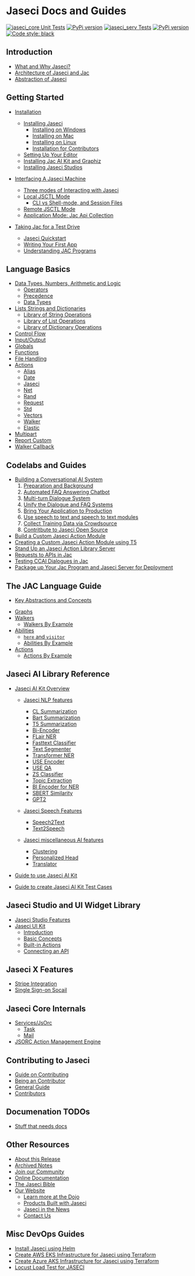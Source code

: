 # Jaseci Docs and Guides

[![jaseci_core Unit Tests](https://github.com/Jaseci-Labs/jaseci/actions/workflows/jaseci-core-test.yml/badge.svg?branch=main)](https://github.com/Jaseci-Labs/jaseci/actions/workflows/jaseci-core-test.yml) [![PyPi version](https://badgen.net/pypi/v/jaseci/)](https://pypi.org/project/jaseci)
[![jaseci_serv Tests](https://github.com/Jaseci-Labs/jaseci/actions/workflows/jaseci-serv-test.yml/badge.svg)](https://github.com/Jaseci-Labs/jaseci/actions/workflows/jaseci-serv-test.yml) [![PyPi version](https://badgen.net/pypi/v/jaseci-serv/)](https://pypi.org/project/jaseci-serv)
[![Code style: black](https://img.shields.io/badge/code%20style-black-000000.svg)](https://github.com/psf/black)

## Introduction

- [What and Why Jaseci?](docs/docs/Introduction/What_and_why_jaseci.md)
- [Architecture of Jaseci and Jac](docs/docs/Introduction/Architecture_of_jaseci.md)
- [Abstraction of Jaseci](docs/docs/Introduction/abstraction_of_jaseci.md)
<!-- Information is needed for the above sections to be complete -->

## Getting Started

  - [Installation](docs/docs/getting-started/content.md)
    - [Installing Jaseci](support/guide/getting_started/installation.md)
      - [Installing on Windows](support/guide/getting_started/installation.md#installing-on-windows)
      - [Installing on Mac](support/guide/getting_started/installation.md#installing-on-mac)
      - [Installing on Linux](support/guide/getting_started/installation.md#installing-on-linux)
      - [Installation for Contributors](support/guide/getting_started/installation.md#installation-for-contributors-of-jaseci)
    - [Setting Up Your Editor](support/guide/getting_started/setting_up_your_editor.md)
    - [Installing Jac AI Kit and Graphiz](docs/docs/getting-started/jac_ai_kit_and_graphiz.md)
    - [Installing Jaseci Studios](docs/docs/getting-started/jaseci_studios.md)

  - [Interfacing A Jaseci Machine](docs/docs/getting-started/content.md)
    - [Three modes of Interacting with Jaseci](docs/docs/interfacing_jaseci/interaction_modes.md)
    - [Local JSCTL Mode](docs/docs/interfacing_jaseci/jsctl.md)
      - [CLI vs Shell-mode, and Session Files](docs/docs/interfacing_jaseci/basics.md)
    - [Remote JSCTL Mode](docs/docs/interfacing_jaseci/remote_jsctl.md)
    - [Application Mode: Jac Api Collection](docs/docs/interfacing_jaseci/api_collection.md)

  - [Taking Jac for a Test Drive](docs/docs/getting-started/content.md)
    - [Jaseci Quickstart](support/guide/getting_started/quickstart.md)
    - [Writing Your First App](support/guide/getting_started/writing_your_first_app.md)
    - [Understanding JAC Programs](support/guide/getting_started/understanding_jac_programs.md)

<!-- For this section to be complete we must first rewrite some of the content so it assumes that the user followed the installation guide -->
<!-- Second we must write the content for the coming soon sections -->

## Language Basics

  - [Data Types, Numbers, Arithmetic and Logic](docs/docs/Language_basics/Num_ari_log.md)
    - [Operators](docs/docs/Developing_with_JAC/Language_Features/Operator.md)
    - [Precedence](docs/docs/Language_basics/precedence.md)
    - [Data Types](docs/docs/Developing_with_JAC/Language_Features/dataTypes.md)
  - [Lists Strings and Dictionaries](docs/docs/Language_basics/lists_dicts_dicts.md)
    - [Library of String Operations](docs/docs/Language_basics/strings.md)
    - [Library of List Operations](docs/docs/Language_basics/lists.md)
    - [Library of Dictionary Operations](docs/docs/Language_basics/dictionaries.md)
  - [Control Flow](docs/docs/Developing_with_JAC/Language_Features/ControlFlow.md)
  - [Input/Output](docs/docs/Developing_with_JAC/Language_Features/input_output.md)
  - [Globals](docs/docs/Developing_with_JAC/Language_Features/globals.md)
  - [Functions](docs/docs/Developing_with_JAC/Language_Features/function.md)
  - [File Handling](docs/docs/Developing_with_JAC/Language_Features/actions/file.md)
  - [Actions](docs/docs/getting-started/content.md)
    - [Alias](docs/docs/Developing_with_JAC/Language_Features/actions/alias.md)
    - [Date](docs/docs/Developing_with_JAC/Language_Features/actions/date.md)
    - [Jaseci](docs/docs/Developing_with_JAC/Language_Features/actions/jaseci.md)
    - [Net](docs/docs/Developing_with_JAC/Language_Features/actions/net.md)
    - [Rand](docs/docs/Developing_with_JAC/Language_Features/actions/rand.md)
    - [Request](docs/docs/Developing_with_JAC/Language_Features/actions/request.md)
    - [Std](docs/docs/Developing_with_JAC/Language_Features/actions/std.md)
    - [Vectors](docs/docs/Developing_with_JAC/Language_Features/actions/vectors.md)
    - [Walker](docs/docs/Developing_with_JAC/Language_Features/actions/walker.md)
    - [Elastic](docs/docs/Developing_with_JAC/Language_Features/actions/elastic.md)
  - [Multipart](docs/docs/Developing_with_JAC/Language_Features/multipart.md)
  - [Report Custom](docs/docs/Developing_with_JAC/Language_Features/report_custom.md)
  - [Walker Callback](docs/docs/Developing_with_JAC/Language_Features/walker_callback.md)

<!-- - [Main](docs/docs/Developing_with_JAC/Language_Feature.md)
  - [FileHnadling](docs/docs/Developing_with_JAC/Language_Features/FileHnadling.md) Find out if you can write to json
  - [Multipart](docs/docs/Developing_with_JAC/Language_Features/multipart.md)
  - [Report Custom](docs/docs/Developing_with_JAC/Language_Features/report_custom.md)
  - [Walker Callback](docs/docs/Developing_with_JAC/Language_Features/walker_callback.md) -->
  <!-- stuff missing in globals -->

## Codelabs and Guides

- [Building a Conversational AI System](examples/CanoniCAI/CCAI_codelab.md)
  1. [Preparation and Background](examples/CanoniCAI/codelabs/1_preparation.md)
  2. [Automated FAQ Answering Chatbot](examples/CanoniCAI/codelabs/2_faq.md)
  3. [Multi-turn Dialogue System](examples/CanoniCAI/codelabs/3_dialogue_system.md)
  4. [Unify the Dialogue and FAQ Systems](examples/CanoniCAI/codelabs/4_unify_system.md)
  5. [Bring Your Application to Production](examples/CanoniCAI/codelabs/5_production.md)
  6. [Use speech to text and speech to text modules](examples/CanoniCAI/codelabs/6_speech2text_and_text2speech.md)
  7. [Collect Training Data via Crowdsource](examples/CanoniCAI/codelabs/7_crowdsource.md)
  8. [Contritbute to Jaseci Open Source](examples/CanoniCAI/codelabs/8.contributing_to_jaseci.md)
- [Build a Custom Jaseci Action Module](support/codelabs/custom_jaseci_module_codelab.md)
- [Creating a Custom Jaseci Action Module using T5](support/codelabs/t5_custom_module_codelab.md)
- [Stand Up an Jaseci Action Library Server](docs/docs/canonicai/chapter9.md)
- [Requests to APIs in Jac](docs/docs/canonicai/chapter8.md)
- [Testing CCAI Dialogues in Jac](docs/docs/canonicai/chapter7.md)
- [Package up Your Jac Program and Jaseci Server for Deployment](support/docker/how_to_package.md)

## The JAC Language Guide

- [Key Abstractions and Concepts](examples/CanoniCAI/codelabs/lang_docs/key_concepts.md)
<!-- - [OOP](docs/docs/Developing_with_JAC/Language_Features/OOP.md) -->
  - [Graphs](examples/CanoniCAI/codelabs/lang_docs/graphs.md)
  - [Walkers](examples/CanoniCAI/codelabs/lang_docs/walkers.md)
    - [Walkers By Example](examples/CanoniCAI/codelabs/lang_docs/walkers_by_example.md)
  - [Abilities](examples/CanoniCAI/codelabs/lang_docs/abilities.md)
    - [`here` and `visitor`](examples/CanoniCAI/codelabs/lang_docs/here_visitor.md)
    - [Abilities By Example](examples/CanoniCAI/codelabs/lang_docs/abilities_by_example.md)
  - [Actions](examples/CanoniCAI/codelabs/lang_docs/actions.md)
    - [Actions By Example](examples/CanoniCAI/codelabs/lang_docs/actions_by_example.md)

<!-- ## Jac Language Features -->

<!-- - [Main](docs/docs/Developing_with_JAC/Language_Feature.md)
  - [ControlFlow](docs/docs/Developing_with_JAC/Language_Features/ControlFlow.md)
  - [FileHnadling](docs/docs/Developing_with_JAC/Language_Features/FileHnadling.md)
  - [Operator](docs/docs/Developing_with_JAC/Language_Features/Operator.md)
  - [Data Types](docs/docs/Developing_with_JAC/Language_Features/dataTypes.md)
  - [Function](docs/docs/Developing_with_JAC/Language_Features/function.md)
  - [Globals](docs/docs/Developing_with_JAC/Language_Features/globals.md)
  - [Input/Output](docs/docs/Developing_with_JAC/Language_Features/input_output.md)
  - [Multipart](docs/docs/Developing_with_JAC/Language_Features/multipart.md)
  - [Report Custom](docs/docs/Developing_with_JAC/Language_Features/report_custom.md)
  - [Walker Callback](docs/docs/Developing_with_JAC/Language_Features/walker_callback.md) -->

<!-- ## Standard Actions

  - [Alias](docs/docs/Developing_with_JAC/Language_Features/actions/alias.md)
  - [Date](docs/docs/Developing_with_JAC/Language_Features/actions/date.md)
  - [File](docs/docs/Developing_with_JAC/Language_Features/actions/file.md)
  - [Global](docs/docs/Developing_with_JAC/Language_Features/actions/global.md)
  - [Jaseci](docs/docs/Developing_with_JAC/Language_Features/actions/jaseci.md)
  - [Net](docs/docs/Developing_with_JAC/Language_Features/actions/net.md)
  - [Rand](docs/docs/Developing_with_JAC/Language_Features/actions/rand.md)
  - [Request](docs/docs/Developing_with_JAC/Language_Features/actions/request.md)
  - [Std](docs/docs/Developing_with_JAC/Language_Features/actions/std.md)
  - [Vectors](docs/docs/Developing_with_JAC/Language_Features/actions/vectors.md)
  - [Walker](docs/docs/Developing_with_JAC/Language_Features/actions/walker.md)
  - [Elastic](docs/docs/Developing_with_JAC/Language_Features/actions/elastic.md) -->

## Jaseci AI Library Reference

- [Jaseci AI Kit Overview](jaseci_ai_kit/README.md)
  - [Jaseci NLP features](jaseci_ai_kit/jac_nlp/README.md)
    - [CL Summarization](jaseci_ai_kit/jac_nlp/jac_nlp/cl_summer/README.md)
    - [Bart Summarization](jaseci_ai_kit/jac_nlp/jac_nlp/bart_sum/README.md)
    - [T5 Summarization](jaseci_ai_kit/jac_nlp/jac_nlp/t5_sum/README.md)
    - [Bi-Encoder](jaseci_ai_kit/jac_nlp/jac_nlp/bi_enc/README.md)
    - [FLair NER](jaseci_ai_kit/jac_nlp/jac_nlp/ent_ext/README.md)
    - [Fasttext Classifier](jaseci_ai_kit/jac_nlp/jac_nlp/fast_enc/README.md)
    - [Text Segmenter](jaseci_ai_kit/jac_nlp/jac_nlp/text_seg/README.md)
    - [Transformer NER](jaseci_ai_kit/jac_nlp/jac_nlp/tfm_ner/README.md)
    - [USE Encoder](jaseci_ai_kit/jac_nlp/jac_nlp/use_enc/README.md)
    - [USE QA](jaseci_ai_kit/jac_nlp/jac_nlp/use_qa/README.md)
    - [ZS Classifier](jaseci_ai_kit/jac_nlp/jac_nlp/zs_classifier/README.md)
    - [Topic Extraction](jaseci_ai_kit/jac_nlp/jac_nlp/topic_ext/README.md)
    - [BI Encoder for NER](jaseci_ai_kit/jac_nlp/jac_nlp/bi_ner/README.md)
    - [SBERT Similarity](jaseci_ai_kit/jac_nlp/jac_nlp/sbert_sim/README.md)
    - [GPT2](jaseci_ai_kit/jac_nlp/jac_nlp/gpt2/README.md)

  - [Jaseci Speech Features](jaseci_ai_kit/jac_speech/README.md)

    - [Speech2Text](jaseci_ai_kit/jac_speech/jac_speech/stt/README.md)
    - [Text2Speech](jaseci_ai_kit/jac_speech/jac_speech/vc_tts/README.md)

  - [Jaseci miscellaneous AI features](jaseci_ai_kit/jac_misc/README.md)
    - [Clustering](jaseci_ai_kit/jac_misc/jac_misc/cluster/README.md)
    - [Personalized Head](jaseci_ai_kit/jac_misc/jac_misc/ph/README.md)
    - [Translator](jaseci_ai_kit/jac_misc/jac_misc/translator/README.md)

- [Guide to use Jaseci AI Kit](jaseci_ai_kit/support/guide-to-use-ai-kit.md)
- [Guide to create Jaseci AI Kit Test Cases](jaseci_ai_kit/README.md)

## Jaseci Studio and UI Widget Library

- [Jaseci Studio Features](jaseci_studio/features.md)
- [Jaseci UI Kit](ui_components/readme.md)
  - [Introduction](ui_components/docs/what-is-jaseci-ui-kit.md)
  - [Basic Concepts](ui_components/docs/basic-concepts.md)
  - [Built-in Actions](ui_components/docs/built-in-actions.md)
  - [Connecting an API](ui_components/docs/connecting-an-api.md)

## Jaseci X Features
- [Stripe Integration](jaseci_serv/jaseci_serv/jsx_stripe/README.md)
- [Single Sign-on Socail](jaseci_serv/jaseci_serv/jsx_oauth/README.md)

## Jaseci Core Internals

- [Services/JsOrc](jaseci_core/jaseci/svc/README.md)
  - [Task](jaseci_core/jaseci/svc/task/README.md)
  - [Mail](jaseci_core/jaseci/svc/mail/README.md)
- [JSORC Action Management Engine](jaseci_core/jaseci/svc/JSORC.md)

## Contributing to Jaseci

- [Guide on Contributing](examples/CanoniCAI/codelabs/8.contributing_to_jaseci.md)
- [Being an Contributor](support/guide/other/contributor_policy.md)
- [General Guide](CONTRIBUTING.md)
- [Contributors](CONTRIBUTORS.md)

## Documenation TODOs

- [Stuff that needs docs](support/guide/other/DOCTODOS.md)

## Other Resources

- [About this Release](CHANGELOG.md)
- [Archived Notes](NOTES.md)
- [Join our Community](https://forum.jaseci.org/)
- [Online Documentation](https://docs.jaseci.org/)
- [The Jaseci Bible](https://github.com/Jaseci-Labs/jaseci_bible/blob/main/pdf/jaseci_bible.pdf)
- [Our Website](https://jaseci.org/)
  - [Learn more at the Dojo](https://jaseci.org/dojo)
  - [Products Built with Jaseci](https://jaseci.org/products/)
  - [Jaseci in the News](https://jaseci.org/blog/)
  - [Contact Us](https://jaseci.org/contact-us/)

## Misc DevOps Guides
- [Install Jaseci using Helm](support/helmcharts/jaseci/README.md)
- [Create AWS EKS Infrastructure for Jaseci using Terraform](support/infrastructure/terraform/aws/README.md)
- [Create Azure AKS Infrastructure for Jaseci using Terraform](support/infrastructure/terraform/azure/README.md)
- [Locust Load Test for JASECI](support/locust/README.md)
